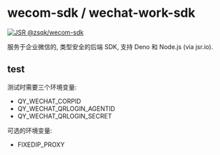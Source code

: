 # wecom-sdk / wechat-work-sdk

[![JSR @zsqk/wecom-sdk](https://jsr.io/badges/@zsqk/wecom-sdk)](https://jsr.io/@zsqk/wecom-sdk)

服务于企业微信的, 类型安全的后端 SDK, 支持 Deno 和 Node.js (via jsr.io).

## test

测试时需要三个环境变量:

- QY_WECHAT_CORPID
- QY_WECHAT_QRLOGIN_AGENTID
- QY_WECHAT_QRLOGIN_SECRET

可选的环境变量:

- FIXEDIP_PROXY
